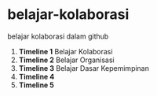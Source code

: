 # belajar-kolaborasi
belajar kolaborasi dalam github

1. **Timeline 1** Belajar Kolaborasi
2. **Timeline 2** Belajar Organisasi
3. **Timeline 3** Belajar Dasar Kepemimpinan
4. **Timeline 4**
5. **Timeline 5**
